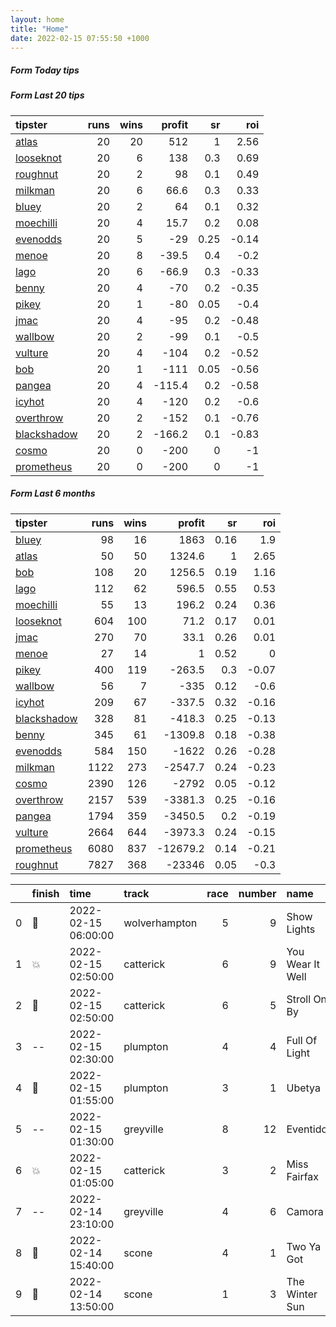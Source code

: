 ```yaml
---   
layout: home  
title: "Home"   
date: 2022-02-15 07:55:50 +1000  
---   
```



##### Form Today tips   

##### Form Last 20 tips   

| tipster                                                         |   runs |   wins |   profit |   sr |   roi |
|:----------------------------------------------------------------|-------:|-------:|---------:|-----:|------:|
| [atlas](https://mrwayneo.github.io/tips/atlas.html)             |     20 |     20 |    512   | 1    |  2.56 |
| [looseknot](https://mrwayneo.github.io/tips/looseknot.html)     |     20 |      6 |    138   | 0.3  |  0.69 |
| [roughnut](https://mrwayneo.github.io/tips/roughnut.html)       |     20 |      2 |     98   | 0.1  |  0.49 |
| [milkman](https://mrwayneo.github.io/tips/milkman.html)         |     20 |      6 |     66.6 | 0.3  |  0.33 |
| [bluey](https://mrwayneo.github.io/tips/bluey.html)             |     20 |      2 |     64   | 0.1  |  0.32 |
| [moechilli](https://mrwayneo.github.io/tips/moechilli.html)     |     20 |      4 |     15.7 | 0.2  |  0.08 |
| [evenodds](https://mrwayneo.github.io/tips/evenodds.html)       |     20 |      5 |    -29   | 0.25 | -0.14 |
| [menoe](https://mrwayneo.github.io/tips/menoe.html)             |     20 |      8 |    -39.5 | 0.4  | -0.2  |
| [lago](https://mrwayneo.github.io/tips/lago.html)               |     20 |      6 |    -66.9 | 0.3  | -0.33 |
| [benny](https://mrwayneo.github.io/tips/benny.html)             |     20 |      4 |    -70   | 0.2  | -0.35 |
| [pikey](https://mrwayneo.github.io/tips/pikey.html)             |     20 |      1 |    -80   | 0.05 | -0.4  |
| [jmac](https://mrwayneo.github.io/tips/jmac.html)               |     20 |      4 |    -95   | 0.2  | -0.48 |
| [wallbow](https://mrwayneo.github.io/tips/wallbow.html)         |     20 |      2 |    -99   | 0.1  | -0.5  |
| [vulture](https://mrwayneo.github.io/tips/vulture.html)         |     20 |      4 |   -104   | 0.2  | -0.52 |
| [bob](https://mrwayneo.github.io/tips/bob.html)                 |     20 |      1 |   -111   | 0.05 | -0.56 |
| [pangea](https://mrwayneo.github.io/tips/pangea.html)           |     20 |      4 |   -115.4 | 0.2  | -0.58 |
| [icyhot](https://mrwayneo.github.io/tips/icyhot.html)           |     20 |      4 |   -120   | 0.2  | -0.6  |
| [overthrow](https://mrwayneo.github.io/tips/overthrow.html)     |     20 |      2 |   -152   | 0.1  | -0.76 |
| [blackshadow](https://mrwayneo.github.io/tips/blackshadow.html) |     20 |      2 |   -166.2 | 0.1  | -0.83 |
| [cosmo](https://mrwayneo.github.io/tips/cosmo.html)             |     20 |      0 |   -200   | 0    | -1    |
| [prometheus](https://mrwayneo.github.io/tips/prometheus.html)   |     20 |      0 |   -200   | 0    | -1    |

##### Form Last 6 months   

| tipster                                                         |   runs |   wins |   profit |   sr |   roi |
|:----------------------------------------------------------------|-------:|-------:|---------:|-----:|------:|
| [bluey](https://mrwayneo.github.io/tips/bluey.html)             |     98 |     16 |   1863   | 0.16 |  1.9  |
| [atlas](https://mrwayneo.github.io/tips/atlas.html)             |     50 |     50 |   1324.6 | 1    |  2.65 |
| [bob](https://mrwayneo.github.io/tips/bob.html)                 |    108 |     20 |   1256.5 | 0.19 |  1.16 |
| [lago](https://mrwayneo.github.io/tips/lago.html)               |    112 |     62 |    596.5 | 0.55 |  0.53 |
| [moechilli](https://mrwayneo.github.io/tips/moechilli.html)     |     55 |     13 |    196.2 | 0.24 |  0.36 |
| [looseknot](https://mrwayneo.github.io/tips/looseknot.html)     |    604 |    100 |     71.2 | 0.17 |  0.01 |
| [jmac](https://mrwayneo.github.io/tips/jmac.html)               |    270 |     70 |     33.1 | 0.26 |  0.01 |
| [menoe](https://mrwayneo.github.io/tips/menoe.html)             |     27 |     14 |      1   | 0.52 |  0    |
| [pikey](https://mrwayneo.github.io/tips/pikey.html)             |    400 |    119 |   -263.5 | 0.3  | -0.07 |
| [wallbow](https://mrwayneo.github.io/tips/wallbow.html)         |     56 |      7 |   -335   | 0.12 | -0.6  |
| [icyhot](https://mrwayneo.github.io/tips/icyhot.html)           |    209 |     67 |   -337.5 | 0.32 | -0.16 |
| [blackshadow](https://mrwayneo.github.io/tips/blackshadow.html) |    328 |     81 |   -418.3 | 0.25 | -0.13 |
| [benny](https://mrwayneo.github.io/tips/benny.html)             |    345 |     61 |  -1309.8 | 0.18 | -0.38 |
| [evenodds](https://mrwayneo.github.io/tips/evenodds.html)       |    584 |    150 |  -1622   | 0.26 | -0.28 |
| [milkman](https://mrwayneo.github.io/tips/milkman.html)         |   1122 |    273 |  -2547.7 | 0.24 | -0.23 |
| [cosmo](https://mrwayneo.github.io/tips/cosmo.html)             |   2390 |    126 |  -2792   | 0.05 | -0.12 |
| [overthrow](https://mrwayneo.github.io/tips/overthrow.html)     |   2157 |    539 |  -3381.3 | 0.25 | -0.16 |
| [pangea](https://mrwayneo.github.io/tips/pangea.html)           |   1794 |    359 |  -3450.5 | 0.2  | -0.19 |
| [vulture](https://mrwayneo.github.io/tips/vulture.html)         |   2664 |    644 |  -3973.3 | 0.24 | -0.15 |
| [prometheus](https://mrwayneo.github.io/tips/prometheus.html)   |   6080 |    837 | -12679.2 | 0.14 | -0.21 |
| [roughnut](https://mrwayneo.github.io/tips/roughnut.html)       |   7827 |    368 | -23346   | 0.05 | -0.3  |

|    | finish            | time                | track         |   race |   number | name             |   odds | tipster   |
|---:|:------------------|:--------------------|:--------------|-------:|---------:|:-----------------|-------:|:----------|
|  0 | :2nd_place_medal: | 2022-02-15 06:00:00 | wolverhampton |      5 |        9 | Show Lights      |   4    | vulture   |
|  1 | :boom:            | 2022-02-15 02:50:00 | catterick     |      6 |        9 | You Wear It Well |   1.85 | vulture   |
|  2 | :3rd_place_medal: | 2022-02-15 02:50:00 | catterick     |      6 |        5 | Stroll On By     |   3.75 | vulture   |
|  3 | --                | 2022-02-15 02:30:00 | plumpton      |      4 |        4 | Full Of Light    |   2.9  | overthrow |
|  4 | :2nd_place_medal: | 2022-02-15 01:55:00 | plumpton      |      3 |        1 | Ubetya           |   3    | overthrow |
|  5 | --                | 2022-02-15 01:30:00 | greyville     |      8 |       12 | Eventidor        |   0    | vulture   |
|  6 | :boom:            | 2022-02-15 01:05:00 | catterick     |      3 |        2 | Miss Fairfax     |   1.82 | vulture   |
|  7 | --                | 2022-02-14 23:10:00 | greyville     |      4 |        6 | Camora           |   0    | vulture   |
|  8 | :2nd_place_medal: | 2022-02-14 15:40:00 | scone         |      4 |        1 | Two Ya Got       |   2.75 | milkman   |
|  9 | :2nd_place_medal: | 2022-02-14 13:50:00 | scone         |      1 |        3 | The Winter Sun   |   4.75 | looseknot |
